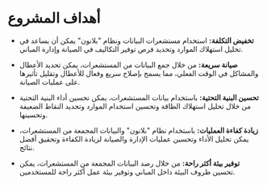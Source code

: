 # أهداف المشروع

- **تخفيض التكلفة:** استخدام مستشعرات البيانات ونظام "بلانون" يمكن أن يساعد في تحليل استهلاك الموارد وتحديد فرص توفير
  التكاليف في الصيانة وإدارة المباني.

- **صيانة سريعة:** من خلال جمع البيانات من المستشعرات، يمكن تحديد الأعطال والمشاكل في الوقت الفعلي، مما يسمح بإصلاح سريع
  وفعال للأعطال وتقليل تأثيرها على عمليات الصيانة.

- **تحسين البنية التحتية:** باستخدام بيانات المستشعرات، يمكن تحسين أداء البنية التحتية من خلال تحليل استهلاك الطاقة
  وتحسين استخدام الموارد وتحديد النقاط الضعيفة وتحسينها.

- **زيادة كفاءة العمليات:** باستخدام نظام "بلانون" والبيانات المجمعة من المستشعرات، يمكن تحليل الأداء وتحسين عمليات
  الإدارة والصيانة لزيادة الكفاءة وتحقيق أفضل نتائج.

- **توفير بيئة أكثر راحة:** من خلال رصد البيانات المجمعة من المستشعرات، يمكن تحسين ظروف البيئة داخل المباني وتوفير بيئة
  عمل أكثر راحة للمستخدمين.



